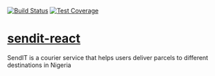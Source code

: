 [![Build Status](https://travis-ci.org/eokwukwe/sendit-react.svg?branch=develop)](https://travis-ci.org/eokwukwe/sendit-react) [![Test Coverage](https://api.codeclimate.com/v1/badges/2b41da31272a896d6add/test_coverage)](https://codeclimate.com/github/eokwukwe/sendit-react/test_coverage)

# [sendit-react](https://fcode-sendit-react.herokuapp.com/)
SendIT is a courier service that helps users deliver parcels to different destinations in Nigeria
